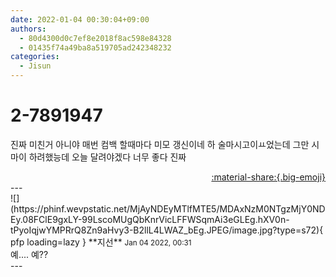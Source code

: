 ```yaml
---
date: 2022-01-04 00:30:04+09:00
authors:
  - 80d4300d0c7ef8e2018f8ac598e84328
  - 01435f74a49ba8a519705ad242348232
categories:
  - Jisun
---
```


# 2-7891947

<div class="post-container" markdown="1">
<div class="content-container md-sidebar__scrollwrap" markdown="1">

진짜 미친거 아니야 매번 컴백 할때마다 미모 갱신이네 하 술마시고이ㅛ었는데 그만 시마이 하려했능데 오늘 달려야겠다 너무 좋다 진짜<br>

</div>
</div>

<div style="text-align: right;" markdown="1">
<a href="https://weverse.io/fromis9/fanpost/2-7891947" style="text-align: right;">:material-share:{.big-emoji}</a>
</div>
---

<div class="comments-container md-sidebar__scrollwrap" markdown="1">
<div class="comment" markdown="1">
<div class='id-container' markdown="1">
![](https://phinf.wevpstatic.net/MjAyNDEyMTlfMTE5/MDAxNzM0NTgzMjY0NDEy.08FClE9gxLY-99LscoMUgQbKnrVicLFFWSqmAi3eGLEg.hXV0n-tPyoIqjwYMPRrQ8Zn9aHvy3-B2llL4LWAZ_bEg.JPEG/image.jpg?type=s72){ pfp loading=lazy }
**<span class="artist">지선</span>** <small>Jan 04 2022, 00:31</small><br>
</div>
<div class='comment-body' markdown="1">
예.... 예??
</div>
</div>
</div>
---
